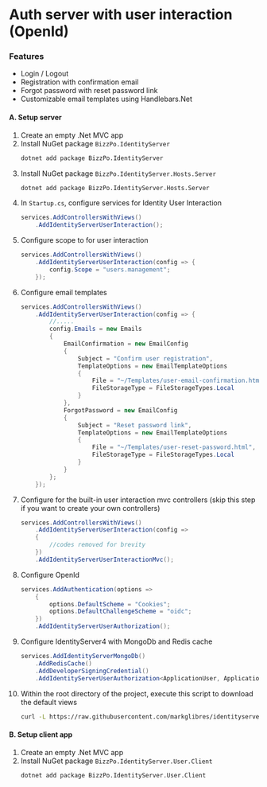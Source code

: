 # Auth server with user interaction (OpenId)
### Features
* Login / Logout
* Registration with confirmation email
* Forgot password with reset password link
* Customizable email templates using Handlebars.Net

#### A. Setup server
1. Create an empty .Net MVC app
2. Install NuGet package `BizzPo.IdentityServer`
   ```bash
   dotnet add package BizzPo.IdentityServer
   ```
3. Install NuGet package `BizzPo.IdentityServer.Hosts.Server`
   ```bash
   dotnet add package BizzPo.IdentityServer.Hosts.Server
   ```
4. In `Startup.cs`, configure services for Identity User Interaction
   ```csharp
   services.AddControllersWithViews()
       .AddIdentityServerUserInteraction();
    ```
5. Configure scope to for user interaction
   ```csharp
   services.AddControllersWithViews()
       .AddIdentityServerUserInteraction(config => {
           config.Scope = "users.management";
       });
   ```
6. Configure email templates
   ```csharp
   services.AddControllersWithViews()
       .AddIdentityServerUserInteraction(config => {
           //.....
           config.Emails = new Emails 
           {
               EmailConfirmation = new EmailConfig
               {
                   Subject = "Confirm user registration",
                   TemplateOptions = new EmailTemplateOptions
                   {
                       File = "~/Templates/user-email-confirmation.html",
                       FileStorageType = FileStorageTypes.Local
                   }
               },
               ForgotPassword = new EmailConfig
               {
                   Subject = "Reset password link",
                   TemplateOptions = new EmailTemplateOptions
                   {
                       File = "~/Templates/user-reset-password.html",
                       FileStorageType = FileStorageTypes.Local
                   }
               }
           };
       });
   ```
7. Configure for the built-in user interaction mvc controllers (skip this step if you want to create your own controllers)
   ```csharp
   services.AddControllersWithViews()
       .AddIdentityServerUserInteraction(config =>
       {
           //codes removed for brevity
       })
       .AddIdentityServerUserInteractionMvc();
   ```
8. Configure OpenId
   ```csharp
   services.AddAuthentication(options =>  
       {  
           options.DefaultScheme = "Cookies";  
           options.DefaultChallengeScheme = "oidc";  
       })  
       .AddIdentityServerUserAuthorization();
   ```
9. Configure IdentityServer4 with MongoDb and Redis cache
   ```csharp
   services.AddIdentityServerMongoDb()  
       .AddRedisCache()  
       .AddDeveloperSigningCredential()  
       .AddIdentityServerUserAuthorization<ApplicationUser, ApplicationRole>()  
   ``` 
10. Within the root directory of the project, execute this script to download the default views
    ```bash
    curl -L https://raw.githubusercontent.com/markglibres/identityserver4-mongodb-redis/master/utils/download_sample_views.sh | bash
    ```
#### B. Setup client app
1. Create an empty .Net MVC app
2. Install NuGet package `BizzPo.IdentityServer.User.Client`
   ```bash
   dotnet add package BizzPo.IdentityServer.User.Client
   ```
